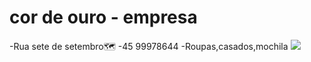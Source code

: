 # cor de ouro - empresa
-Rua sete de setembro🗺️
-45 99978644
-Roupas,casados,mochila
![](https://media.tenor.com/qr6zjvjlWBAAAAAC/friday-the13th-jason.gif)
